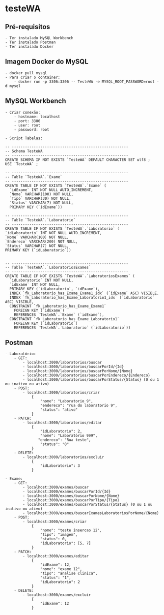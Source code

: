 # testeWA

## Pré-requisitos
    - Ter instalado MySQL Workbench
    - Ter instalado Postman
    - Ter instalado Docker

## Imagem Docker do MySQL
    - docker pull mysql
    - Para criar o container:
        - docker run -p 3306:3306 -- TesteWA -e MYSQL_ROOT_PASSWORD=root -d mysql

## MySQL Workbench
    - Criar conexão:
        - hostname: localhost
        - port: 3306
        - user: root
        - password: root
    
    - Script Tabelas:

    -- -----------------------------------------------------
    -- Schema TesteWA
    -- -----------------------------------------------------
    CREATE SCHEMA IF NOT EXISTS `TesteWA` DEFAULT CHARACTER SET utf8 ;
    USE `TesteWA` ;

    -- -----------------------------------------------------
    -- Table `TesteWA`.`Exame`
    -- -----------------------------------------------------
    CREATE TABLE IF NOT EXISTS `TesteWA`.`Exame` (
      `idExame` INT NOT NULL AUTO_INCREMENT,
      `Nome` VARCHAR(100) NOT NULL,
      `Tipo` VARCHAR(30) NOT NULL,
      `Status` VARCHAR(7) NOT NULL,
      PRIMARY KEY (`idExame`))

    -- -----------------------------------------------------
    -- Table `TesteWA`.`Laboratorio`
    -- -----------------------------------------------------
    CREATE TABLE IF NOT EXISTS `TesteWA`.`Laboratorio` (
    `idLaboratorio` INT NOT NULL AUTO_INCREMENT,
    `Nome` VARCHAR(100) NOT NULL,
    `Endereco` VARCHAR(200) NOT NULL,
    `Status` VARCHAR(7) NOT NULL,
    PRIMARY KEY (`idLaboratorio`))


    -- -----------------------------------------------------
    -- Table `TesteWA`.`LaboratoriosExames`
    -- -----------------------------------------------------
    CREATE TABLE IF NOT EXISTS `TesteWA`.`LaboratoriosExames` (
      `idLaboratorio` INT NOT NULL,
      `idExame` INT NOT NULL,
      PRIMARY KEY (`idLaboratorio`, `idExame`),
      INDEX `fk_Laboratorio_has_Exame_Exame1_idx` (`idExame` ASC) VISIBLE,
      INDEX `fk_Laboratorio_has_Exame_Laboratorio1_idx` (`idLaboratorio` ASC) VISIBLE,
      CONSTRAINT `fk_Laboratorio_has_Exame_Exame1`
        FOREIGN KEY (`idExame`)
        REFERENCES `TesteWA`.`Exame` (`idExame`),
      CONSTRAINT `fk_Laboratorio_has_Exame_Laboratorio1`
        FOREIGN KEY (`idLaboratorio`)
        REFERENCES `TesteWA`.`Laboratorio` (`idLaboratorio`))

## Postman
    - Laboratório:
        - GET:
            - localhost:3000/laboratorios/buscar
            - localhost:3000/laboratorios/buscarPorId/{Id}
            - localhost:3000/laboratorios/buscarPorNome/{Nome}
            - localhost:3000/laboratorios/buscarPorEndereco/{Endereco}
            - localhost:3000/laboratorios/buscarPorStatus/{Status} (0 ou 1 ou inativo ou ativo)
        - POST:
            - localhost:3000/laboratorios/criar
                {
                    "nome": "Laboratorio 9",
                    "endereco": "rua do laboratorio 9",
                    "status": "ativo"
                }
        - PATCH:
            - localhost:3000/laboratorios/editar
                {
                    "idLaboratorio": 2,
                    "nome": "Laboratório 999",
                   "endereco": "Rua teste",
                    "status": "0"
                }
        - DELETE:
            - localhost:3000/laboratorios/excluir
                {
                    "idLaboratorio": 3
                }

    - Exame:
        - GET:
            - localhost:3000/exames/buscar
            - localhost:3000/exames/buscarPorId/{Id}
            - localhost:3000/exames/buscarPorNome/{Nome}
            - localhost:3000/exames/buscarPorTipo/{Tipo}
            - localhost:3000/exames/buscarPorStatus/{Status} (0 ou 1 ou inativo ou ativo)
            - localhost:3000/exames/buscarExamesLaboratoriosPorNome/{Nome}
        - POST:
            - localhost:3000/exames/criar
                {
                    "nome": "teste insercao 12",
                    "tipo": "imagem",
                    "status": 0,
                    "idLaboratorio": [5, 7]
                }
        - PATCH:
            - localhost:3000/exames/editar
                {
                    "idExame": 12,
                    "nome": "exame 12",
                    "tipo": "analise clinica",
                    "status": "1",
                    "idLaboratorio": 2
                }
        - DELETE:
            - localhost:3000/exames/excluir
                {
                    "idExame": 12
                }